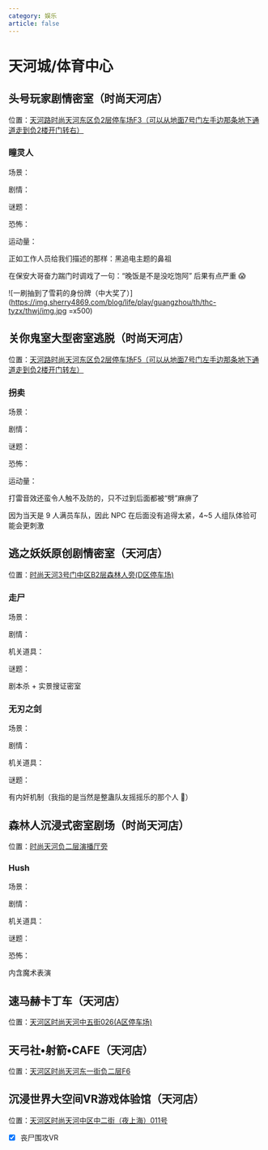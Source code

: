 ```yaml
---
category: 娱乐
article: false
---
```


# 天河城/体育中心

## 头号玩家剧情密室（时尚天河店）

<span class="icon iconfont icon-locate"></span> 位置：<a href="https://ditu.amap.com/place/B0GKJ9ZC0W" target="_blank">天河路时尚天河东区负2层停车场F3（可以从地面7号门左手边那条地下通道走到负2楼开门转右）</a>

### 瞳灵人

<div><p>场景：<el-rate model-value="2" disabled /></p></div>

<div><p>剧情：<el-rate model-value="3" disabled /></p></div>

<div><p>谜题：<el-rate model-value="1" disabled /></p></div>

<div><p>恐怖：<el-rate model-value="5" disabled /></p></div>

<div><p>运动量：<el-rate model-value="5" disabled /></p></div>

正如工作人员给我们描述的那样：黑追电主题的鼻祖

在保安大哥奋力踹门时调戏了一句：“晚饭是不是没吃饱阿” 后果有点严重 :scream:

![一刷抽到了雪莉的身份牌（中大奖了）](https://img.sherry4869.com/blog/life/play/guangzhou/th/thc-tyzx/thwj/img.jpg =x500)

## 关你鬼室大型密室逃脱（时尚天河店）

<span class="icon iconfont icon-locate"></span> 位置：<a href="https://ditu.amap.com/place/B0G3JY24KV" target="_blank">天河路时尚天河东区负2层停车场F5（可以从地面7号门左手边那条地下通道走到负2楼开门转左）</a>

### 拐卖

<div><p>场景：<el-rate model-value="1.5" disabled /></p></div>

<div><p>剧情：<el-rate model-value="1" disabled /></p></div>

<div><p>谜题：<el-rate model-value="0.5" disabled /></p></div>

<div><p>恐怖：<el-rate model-value="2" disabled /></p></div>

<div><p>运动量：<el-rate model-value="2.5" disabled /></p></div>

打雷音效还蛮令人触不及防的，只不过到后面都被“劈”麻痹了

因为当天是 9 人满员车队，因此 NPC 在后面没有追得太紧，4~5 人组队体验可能会更刺激

## 逃之妖妖原创剧情密室（天河店）

<span class="icon iconfont icon-locate"></span> 位置：<a href="https://ditu.amap.com/place/B0I64CZ3RO" target="_blank">时尚天河3号门中区B2层森林人旁(D区停车场)</a>

### 走尸

<div><p>场景：<el-rate model-value="3.5" disabled /></p></div>

<div><p>剧情：<el-rate model-value="3.5" disabled /></p></div>

<div><p>机关道具：<el-rate model-value="3.5" disabled /></p></div>

<div><p>谜题：<el-rate model-value="3.5" disabled /></p></div>

剧本杀 + 实景搜证密室

### 无刃之剑

<div><p>场景：<el-rate model-value="2.5" disabled /></p></div>

<div><p>剧情：<el-rate model-value="2.5" disabled /></p></div>

<div><p>机关道具：<el-rate model-value="3" disabled /></p></div>

<div><p>谜题：<el-rate model-value="3" disabled /></p></div>

有内奸机制（我指的是当然是整蛊队友摇摇乐的那个人 :zany_face:）

## 森林人沉浸式密室剧场（时尚天河店）

<span class="icon iconfont icon-locate"></span> 位置：<a href="https://ditu.amap.com/place/B0IGSR3UQF" target="_blank">时尚天河负二层演播厅旁</a>

### Hush

<div><p>场景：<el-rate model-value="3.5" disabled /></p></div>

<div><p>剧情：<el-rate model-value="3" disabled /></p></div>

<div><p>机关道具：<el-rate model-value="3.5" disabled /></p></div>

<div><p>谜题：<el-rate model-value="1" disabled /></p></div>

<div><p>恐怖：<el-rate model-value="1" disabled /></p></div>

内含魔术表演

## 速马赫卡丁车（天河店）

<span class="icon iconfont icon-locate"></span> 位置：<a href="https://ditu.amap.com/place/B0G1KA1NWT" target="_blank">天河区时尚天河中五街026(A区停车场)</a>

## 天弓社•射箭•CAFE（天河店）

<span class="icon iconfont icon-locate"></span> 位置：<a href="https://ditu.amap.com/place/B0FFKUT6NL" target="_blank">天河区时尚天河东一街负二层F6</a>

## 沉浸世界大空间VR游戏体验馆（天河店）

<span class="icon iconfont icon-locate"></span> 位置：<a href="https://ditu.amap.com/place/B0H2F1LL6O" target="_blank">天河区时尚天河中区中二街（夜上海）011号</a>

- [x] 丧尸围攻VR